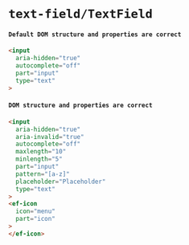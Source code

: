 # `text-field/TextField`

#### `Default DOM structure and properties are correct`

```html
<input
  aria-hidden="true"
  autocomplete="off"
  part="input"
  type="text"
>

```

#### `DOM structure and properties are correct`

```html
<input
  aria-hidden="true"
  aria-invalid="true"
  autocomplete="off"
  maxlength="10"
  minlength="5"
  part="input"
  pattern="[a-z]"
  placeholder="Placeholder"
  type="text"
>
<ef-icon
  icon="menu"
  part="icon"
>
</ef-icon>

```

